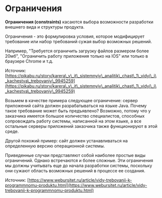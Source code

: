 # Ограничения

**Ограничения (constraints)** касаются выбора возможности разработки внешнего вида и структуры продукта.

Ограничения - это формулировка условия, которое модифицирует требование или набор требований сужая выбор возможных решений.

Например, "Требуется ограничить загрузку файлов размером более 20мб", "Ограничить работу приложения только на IOS" или только в браузере Chrome и т.д.

Источник: [https://pikabu.ru/story/karera\_v\_it\_sistemnyiy\_analitik\_chast\_1\_vidyi\_i\_kachestva\_trebovaniy\_9945259](https://pikabu.ru/story/karera\_v\_it\_sistemnyiy\_analitik\_chast\_1\_vidyi\_i\_kachestva\_trebovaniy\_9945259)



Возьмем в качестве примера следующее ограничение: сервер приложений сайта должен разрабатываться на языке Java. Почему такое требование может быть предъявлено? Возможно, потому что у заказчика имеется большое количество специалистов, способных сопровождать работу системы, написанной на этом языке, а все остальные серверы приложений заказчика также функционируют в этой среде.

Другой похожий пример: сайт должен устанавливаться на определенную версию операционной системы.

Приведенные случаи представляют собой наиболее простые виды ограничений. Однако встречаются и более сложные. Эти ограничения мы должны учитывать еще до начала разработки системы, поскольку они сужают область возможных решений в процессе ее создания.



Источник: [https://www.webursitet.ru/article/vidy-trebovanii-k-programmnomu-produktu.html](https://www.webursitet.ru/article/vidy-trebovanii-k-programmnomu-produktu.html)

